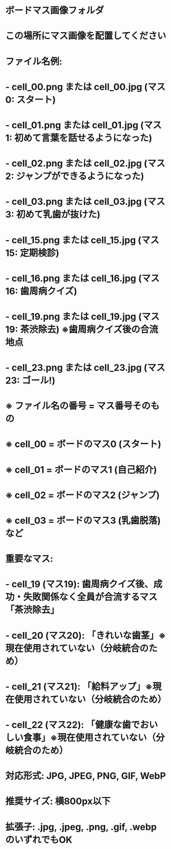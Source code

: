 # ボードマス画像フォルダ
# この場所にマス画像を配置してください
# 
# ファイル名例:
# - cell_00.png または cell_00.jpg (マス0: スタート)
# - cell_01.png または cell_01.jpg (マス1: 初めて言葉を話せるようになった)
# - cell_02.png または cell_02.jpg (マス2: ジャンプができるようになった)
# - cell_03.png または cell_03.jpg (マス3: 初めて乳歯が抜けた)
# - cell_15.png または cell_15.jpg (マス15: 定期検診)
# - cell_16.png または cell_16.jpg (マス16: 歯周病クイズ)
# - cell_19.png または cell_19.jpg (マス19: 茶渋除去) ※歯周病クイズ後の合流地点
# - cell_23.png または cell_23.jpg (マス23: ゴール!)
# 
# ※ ファイル名の番号 = マス番号そのもの
# ※ cell_00 = ボードのマス0 (スタート)
# ※ cell_01 = ボードのマス1 (自己紹介)
# ※ cell_02 = ボードのマス2 (ジャンプ)
# ※ cell_03 = ボードのマス3 (乳歯脱落) など
# 
# 重要なマス:
# - cell_19 (マス19): 歯周病クイズ後、成功・失敗関係なく全員が合流するマス「茶渋除去」
# - cell_20 (マス20): 「きれいな歯茎」※現在使用されていない（分岐統合のため）
# - cell_21 (マス21): 「給料アップ」※現在使用されていない（分岐統合のため）
# - cell_22 (マス22): 「健康な歯でおいしい食事」※現在使用されていない（分岐統合のため）
# 
# 対応形式: JPG, JPEG, PNG, GIF, WebP
# 推奨サイズ: 横800px以下
# 拡張子: .jpg, .jpeg, .png, .gif, .webp のいずれでもOK
